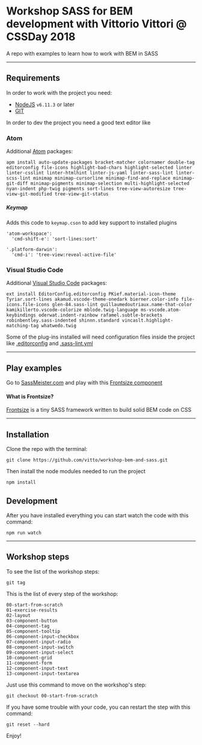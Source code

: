 # Workshop SASS for BEM development with Vittorio Vittori @ CSSDay 2018
A repo with examples to learn how to work with BEM in SASS

---

## Requirements

In order to work with the project you need:

- [NodeJS](https://nodejs.org) `v6.11.3` or later
- [GIT](https://git-scm.com/book/en/v2/Getting-Started-Installing-Git)

In order to dev the project you need a good text editor like

### Atom

Additional [Atom](https://atom.io/) packages:

```
apm install auto-update-packages bracket-matcher colornamer double-tag editorconfig file-icons highlight-bad-chars highlight-selected linter linter-csslint linter-htmlhint linter-js-yaml linter-sass-lint linter-scss-lint minimap minimap-cursorline minimap-find-and-replace minimap-git-diff minimap-pigments minimap-selection multi-highlight-selected nyan-indent php-twig pigments sort-lines tree-view-autoresize tree-view-git-modified tree-view-git-status
```

##### Keymap

Adds this code to `keymap.cson` to add key support to installed plugins

```
'atom-workspace':
  'cmd-shift-e': 'sort-lines:sort'

'.platform-darwin':
  'cmd-i': 'tree-view:reveal-active-file'
```


### Visual Studio Code

Additional [Visual Studio Code](https://code.visualstudio.com/) packages:

```
ext install EditorConfig.editorconfig PKief.material-icon-theme Tyriar.sort-lines akamud.vscode-theme-onedark bierner.color-info file-icons.file-icons glen-84.sass-lint guillaumedoutriaux.name-that-color kamikillerto.vscode-colorize mblode.twig-language ms-vscode.atom-keybindings oderwat.indent-rainbow rafamel.subtle-brackets robinbentley.sass-indented shinnn.standard vincaslt.highlight-matching-tag whatwedo.twig
```

Some of the plug-ins installed will need configuration files inside the project like [.editorconfig](https://github.com/vitto/workshop-bem-and-sass/blob/master/.editorconfig) and [.sass-lint.yml](https://github.com/vitto/workshop-bem-and-sass/blob/master/frontend/sass/.sass-lint.yml)

---

## Play examples

Go to [SassMeister.com](https://www.sassmeister.com/) and play with this [Frontsize component](https://github.com/ideatosrl/frontsize/blob/master/core/components/bem.scss)

#### What is Frontsize?

[Frontsize](https://github.com/ideatosrl/frontsize) is a tiny SASS framework written to build solid BEM code on CSS

---

## Installation

Clone the repo with the terminal:

```
git clone https://github.com/vitto/workshop-bem-and-sass.git
```

Then install the node modules needed to run the project

```
npm install
```

## Development

After you have installed everything you can start watch the code with this command:

```
npm run watch
```

---

## Workshop steps

To see the list of the workshop steps:

```
git tag
```

This is the list of every step of the workshop:

```
00-start-from-scratch
01-exercise-results
02-layout
03-component-button
04-component-tag
05-component-tooltip
06-component-input-checkbox
07-component-input-radio
08-component-input-switch
09-component-input-select
10-component-grid
11-component-form
12-component-input-text
13-component-input-textarea
```

Just use this command to move on the workshop's step:

```
git checkout 00-start-from-scratch
```

If you have some trouble with your code, you can restart the step with this command:

```
git reset --hard
```

Enjoy!
